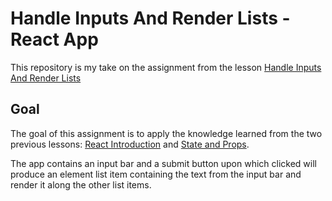 # Handle Inputs And Render Lists - React App

This repository is my take on the assignment from the lesson [Handle Inputs And Render Lists](https://www.theodinproject.com/lessons/node-path-javascript-handle-inputs-and-render-lists)

## Goal

The goal of this assignment is to apply the knowledge learned from the two previous lessons: [React Introduction](https://www.theodinproject.com/lessons/node-path-javascript-react-introduction) and [State and Props](https://www.theodinproject.com/lessons/node-path-javascript-state-and-props).

The app contains an input bar and a submit button upon which clicked will produce an element list item containing the text from the input bar and render it along the other list items.
